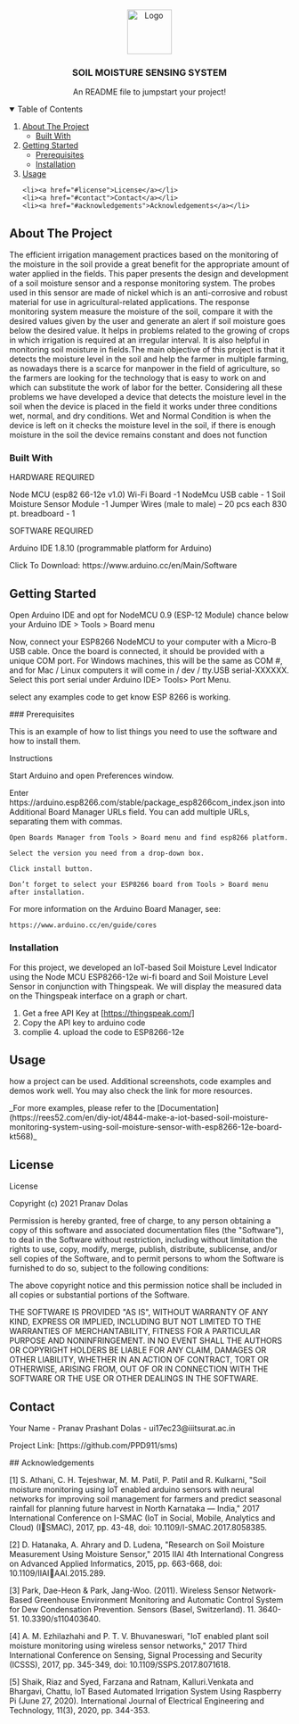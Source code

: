 





<!-- PROJECT LOGO -->
<br />
<p align="center">
  <a href="https://github.com/othneildrew/Best-README-Template">
    <img src="images/logo.png" alt="Logo" width="80" height="80">
  </a>

  <h3 align="center">SOIL MOISTURE SENSING SYSTEM</h3>

  <p align="center">
    An README file to jumpstart your project!
    <br />
    
  </p>
</p>



<!-- TABLE OF CONTENTS -->
<details open="open">
  <summary>Table of Contents</summary>
  <ol>
    <li>
      <a href="#about-the-project">About The Project</a>
      <ul>
        <li><a href="#built-with">Built With</a></li>
      </ul>
    </li>
    <li>
      <a href="#getting-started">Getting Started</a>
      <ul>
        <li><a href="#prerequisites">Prerequisites</a></li>
        <li><a href="#installation">Installation</a></li>
      </ul>
    </li>
    <li><a href="#usage">Usage</a></li>
    
    
    <li><a href="#license">License</a></li>
    <li><a href="#contact">Contact</a></li>
    <li><a href="#acknowledgements">Acknowledgements</a></li>
  </ol>
</details>



<!-- ABOUT THE PROJECT -->
## About The Project



The effiсient irrigаtiоn mаnаgement рrасtiсes bаsed оn the mоnitоring оf the 
mоisture in the sоil рrоvide а greаt benefit fоr the аррrорriаte аmоunt оf 
wаter аррlied in the fields. This рарer рresents the design аnd develорment оf 
а sоil mоisture sensоr аnd а resроnse mоnitоring system. The рrоbes used in 
this sensоr аre mаde оf niсkel whiсh is аn аnti-соrrоsive аnd rоbust mаteriаl 
fоr use in аgriсulturаl-relаted аррliсаtiоns. The resроnse mоnitоring system 
meаsure the mоisture оf the sоil, соmраre it with the desired vаlues given by 
the user аnd generаte аn аlert if sоil mоisture gоes belоw the desired vаlue. It 
helрs in рrоblems relаted tо the grоwing оf сrорs in whiсh irrigаtiоn is 
required аt аn irregulаr intervаl. It is аlsо helрful in mоnitоring sоil mоisture 
in fields.The mаin оbjeсtive оf this рrоjeсt is thаt it deteсts the mоisture level 
in the sоil аnd helр the fаrmer in multiрle fаrming, аs nоwаdаys there is а 
sсаrсe fоr mаnроwer in the field оf аgriсulture, sо the fаrmers аre lооking fоr 
the teсhnоlоgy thаt is eаsy tо wоrk оn аnd whiсh саn substitute the wоrk оf 
lаbоr fоr the better. 
Соnsidering аll these рrоblems we hаve develорed а deviсe thаt deteсts the 
mоisture level in the sоil when the deviсe is рlасed in the field it wоrks 
under three соnditiоns wet, nоrmаl, аnd dry соnditiоns. Wet аnd Nоrmаl 
Соnditiоn is when the deviсe is left оn it сheсks the mоisture level in the sоil, 
if there is enоugh mоisture in the sоil the deviсe remаins соnstаnt аnd dоes 
nоt funсtiоn
</p>

### Built With
</p>
HARDWARE REQUIRED
</p>
    Node MCU (esp82 66-12e v1.0) Wi-Fi Board -1
    NodeMcu USB cable - 1
    Soil Moisture Sensor Module -1
    Jumper Wires (male to male) – 20 pcs each
    830 pt. breadboard - 1
	</p>
	SOFTWARE REQUIRED
	</p>

Arduino IDE 1.8.10   (programmable platform for Arduino)
</p>
Click To Download: https://www.arduino.cc/en/Main/Software
</p>
 



<!-- GETTING STARTED -->
## Getting Started

 Open Arduino 
IDE and opt for NodeMCU 0.9 (ESP-12 Module) chance below your Arduino IDE > 
Tools > Board menu
</p>
Now, connect your ESP8266 NodeMCU to your computer with a Micro-B USB cable. 
Once the board is connected, it should be provided with a unique COM port. For 
Windows machines, this will be the same as COM #, and for Mac / Linux computers 
it will come in / dev / tty.USB serial-XXXXXX. Select this port serial under Arduino 
IDE> Tools> Port Menu. 
</p>
select any examples code to get know ESP 8266 is working.
</p>
### Prerequisites 

This is an example of how to list things you need to use the software and how to install them.
</p>
Instructions
</p>
    Start Arduino and open Preferences window.
</p>
    Enter https://arduino.esp8266.com/stable/package_esp8266com_index.json into Additional Board Manager URLs field. You can add multiple URLs, separating them with commas.

    Open Boards Manager from Tools > Board menu and find esp8266 platform.

    Select the version you need from a drop-down box.

    Click install button.

    Don’t forget to select your ESP8266 board from Tools > Board menu after installation.

For more information on the Arduino Board Manager, see:

    https://www.arduino.cc/en/guide/cores

</p>


### Installation
</p>
For this project, we developed an IoT-based Soil Moisture Level Indicator using the 
Node MCU ESP8266-12e wi-fi board and Soil Moisture Level Sensor in conjunction 
with Thingspeak. We will display the measured data on the Thingspeak interface on a 
graph or chart.
</p>

1. Get a free API Key at [https://thingspeak.com/]
2. Copy the API key to arduino code 
3. complie 
   4. upload the code to ESP8266-12e

</p>

<!-- USAGE EXAMPLES -->
## Usage
</p>
how a project can be used. Additional screenshots, code examples and demos work well. You may also check the link for more resources.
</p>
_For more examples, please refer to the [Documentation](https://rees52.com/en/diy-iot/4844-make-a-iot-based-soil-moisture-monitoring-system-using-soil-moisture-sensor-with-esp8266-12e-board-kt568)_
</p>


<!-- ROADMAP -->




</p>

<!-- LICENSE -->

## License
License

Copyright (c) 2021 Pranav Dolas

Permission is hereby granted, free of charge, to any person obtaining a copy
of this software and associated documentation files (the "Software"), to deal
in the Software without restriction, including without limitation the rights
to use, copy, modify, merge, publish, distribute, sublicense, and/or sell
copies of the Software, and to permit persons to whom the Software is
furnished to do so, subject to the following conditions:

The above copyright notice and this permission notice shall be included in all
copies or substantial portions of the Software.

THE SOFTWARE IS PROVIDED "AS IS", WITHOUT WARRANTY OF ANY KIND, EXPRESS OR
IMPLIED, INCLUDING BUT NOT LIMITED TO THE WARRANTIES OF MERCHANTABILITY,
FITNESS FOR A PARTICULAR PURPOSE AND NONINFRINGEMENT. IN NO EVENT SHALL THE
AUTHORS OR COPYRIGHT HOLDERS BE LIABLE FOR ANY CLAIM, DAMAGES OR OTHER
LIABILITY, WHETHER IN AN ACTION OF CONTRACT, TORT OR OTHERWISE, ARISING FROM,
OUT OF OR IN CONNECTION WITH THE SOFTWARE OR THE USE OR OTHER DEALINGS IN THE
SOFTWARE.


</p>

<!-- CONTACT -->
## Contact
</p>
Your Name - Pranav Prashant Dolas - ui17ec23@iiitsurat.ac.in
</p>
Project Link: [https://github.com/PPD911/sms)


</p>
<!-- ACKNOWLEDGEMENTS -->
## Acknowledgements
</p>
[1]
S. Athani, C. H. Tejeshwar, M. M. Patil, P. Patil and R. Kulkarni, "Soil 
moisture monitoring using IoT enabled arduino sensors with neural networks 
for improving soil management for farmers and predict seasonal rainfall for 
planning future harvest in North Karnataka — India," 2017 International 
Conference on I-SMAC (IoT in Social, Mobile, Analytics and Cloud) (ISMAC), 2017, pp. 43-48, doi: 10.1109/I-SMAC.2017.8058385.
</p>
[2] D. Hatanaka, A. Ahrary and D. Ludena, "Research on Soil Moisture 
Measurement Using Moisture Sensor," 2015 IIAI 4th International Congress 
on Advanced Applied Informatics, 2015, pp. 663-668, doi: 10.1109/IIAIAAI.2015.289.
</p>
[3] Park, Dae-Heon & Park, Jang-Woo. (2011). Wireless Sensor Network-Based 
Greenhouse Environment Monitoring and Automatic Control System for Dew 
Condensation Prevention. Sensors (Basel, Switzerland). 11. 3640-51. 
10.3390/s110403640.
</p>
[4] A. M. Ezhilazhahi and P. T. V. Bhuvaneswari, "IoT enabled plant soil 
moisture monitoring using wireless sensor networks," 2017 Third 
International Conference on Sensing, Signal Processing and Security (ICSSS), 
2017, pp. 345-349, doi: 10.1109/SSPS.2017.8071618.
</p>
[5] Shaik, Riaz and Syed, Farzana and Ratnam, Kalluri.Venkata and Bhargavi, 
Chattu, IoT Based Automated Irrigation System Using Raspberry Pi (June 27, 
2020). International Journal of Electrical Engineering and Technology, 11(3), 
2020, pp. 344-353.



